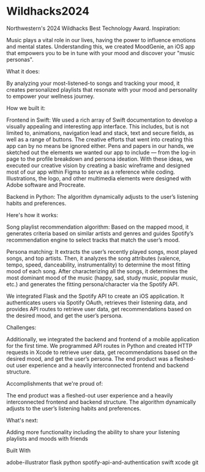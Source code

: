 # Wildhacks2024
Northwestern's 2024 Wildhacks Best Technology Award.
Inspiration:

Music plays a vital role in our lives, having the power to influence emotions and mental states. Understanding this, we created MoodGenie, an iOS app that empowers you to be in tune with your mood and discover your "music personas".

What it does:

By analyzing your most-listened-to songs and tracking your mood, it creates personalized playlists that resonate with your mood and personality to empower your wellness journey.

How we built it:

Frontend in Swift: We used a rich array of Swift documentation to develop a visually appealing and interesting app interface. This includes, but is not limited to, animations, navigation lead and stack, text and secure fields, as well as a range of buttons. The creative efforts that went into creating this app can by no means be ignored either. Pens and papers in our hands, we sketched out the elements we wanted our app to include — from the log-in page to the profile breakdown and persona ideation. With these ideas, we executed our creative vision by creating a basic wireframe and designed most of our app within Figma to serve as a reference while coding. Illustrations, the logo, and other multimedia elements were designed with Adobe software and Procreate. 

Backend in Python:
The algorithm dynamically adjusts to the user’s listening habits and preferences. 

Here's how it works:

Song playlist recommendation algorithm: Based on the mapped mood, it generates criteria based on similar artists and genres and guides Spotify’s recommendation engine to select tracks that match the user’s mood.

Persona matching: It extracts the user’s recently played songs, most played songs, and top artists. Then, it analyzes the song attributes (valence, tempo, speed, danceability, instrumentality) to determine the most fitting mood of each song. After characterizing all the songs, it determines the most dominant mood of the music (happy, sad, study music, popular music, etc.) and generates the fitting persona/character via the Spotify API.

We integrated Flask and the Spotify API to create an iOS application. It authenticates users via Spotify OAuth, retrieves their listening data, and provides API routes to retrieve user data, get recommendations based on the desired mood, and get the user’s persona.

Challenges:

Additionally, we integrated the backend and frontend of a mobile application for the first time. We programmed API routes in Python and created HTTP requests in Xcode to retrieve user data, get recommendations based on the desired mood, and get the user’s persona. The end product was a fleshed-out user experience and a heavily interconnected frontend and backend structure.

Accomplishments that we're proud of:

The end product was a fleshed-out user experience and a heavily interconnected frontend and backend structure. The algorithm dynamically adjusts to the user’s listening habits and preferences.

What's next:

Adding more functionality including the ability to share your listening playlists and moods with friends

Built With

adobe-illustrator
flask
python
spotify-api-and-authentication
swift
xcode
git
